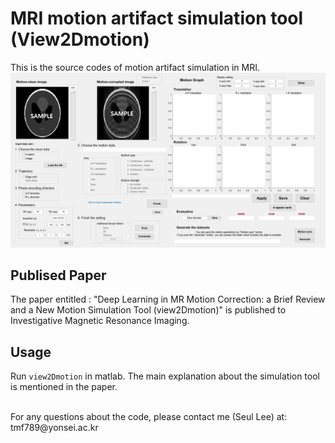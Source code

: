 
# MRI motion artifact simulation tool (View2Dmotion)
This is the source codes of motion artifact simulation in MRI.</br>
<img src ="./gui.png"></img>
</br>


## Publised Paper
The paper entitled : "Deep Learning in MR Motion Correction: a Brief Review and a New Motion Simulation Tool (view2Dmotion)" is published to Investigative Magnetic Resonance Imaging.
 
 
## Usage
Run <code>view2Dmotion</code> in matlab.
The main explanation about the simulation tool is mentioned in the paper.

<br/>
For any questions about the code, please contact me (Seul Lee) at: tmf789@yonsei.ac.kr
